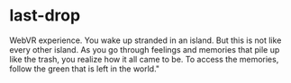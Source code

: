 # last-drop
WebVR experience. 
You wake up stranded in an island. But this is not like every other island. 
As you go through feelings and memories that pile up like the trash, you realize how it all came to be. 
To access the memories, follow the green that is left in the world."
